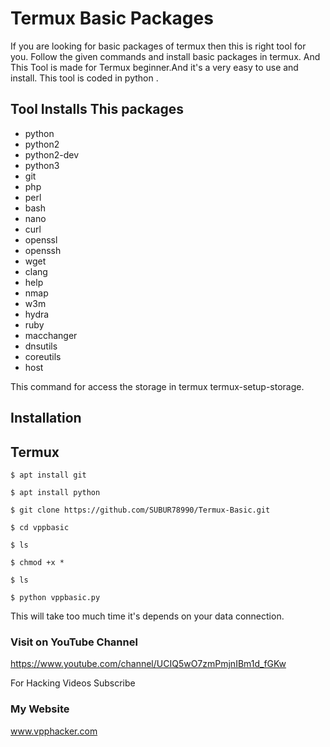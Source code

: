 # Termux Basic Packages 

If you are looking for basic packages of termux then this is right tool for you. Follow the given commands and install basic packages in termux. And This Tool is made for Termux beginner.And it's a very easy to use and install. This tool is coded in python . 

## Tool Installs This packages
 
 -  python
 -  python2
 -  python2-dev
 -  python3
 -  git
 -  php 
 -  perl 
 -  bash
 -  nano
 -  curl
 -  openssl
 -  openssh
 -  wget
 -  clang
 -  help
 -  nmap
 -  w3m
 -  hydra
 -  ruby
 -  macchanger
 -  dnsutils
 -  coreutils
 -  host


This command for access the storage in termux 
termux-setup-storage.


## Installation 
 
## Termux
   ```
   $ apt install git 
   ```
   ```
   $ apt install python 
   ```
   ```
   $ git clone https://github.com/SUBUR78990/Termux-Basic.git
   ```
   ```
   $ cd vppbasic 
   ```
   ```
   $ ls
   ```
   ```
   $ chmod +x *
   ```
   ```
   $ ls
   ```
   ```
   $ python vppbasic.py
```

This will take too much time it's depends on your data connection. 

### Visit on YouTube Channel

https://www.youtube.com/channel/UCIQ5wO7zmPmjnIBm1d_fGKw

For Hacking Videos Subscribe

### My Website
www.vpphacker.com
